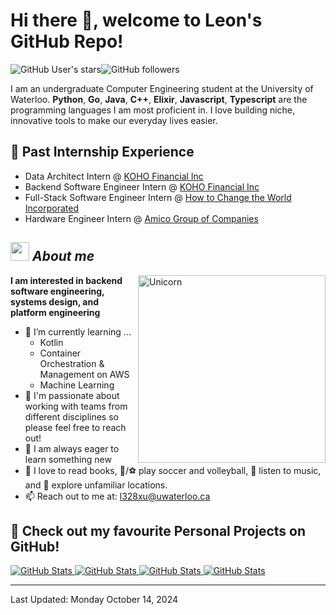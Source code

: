 # Hi there 👋, welcome to Leon's GitHub Repo! 
<img alt="GitHub User's stars" src="https://img.shields.io/github/stars/LeonXu03"><img alt="GitHub followers" src="https://img.shields.io/github/followers/LeonXu03">

I am an undergraduate Computer Engineering student at the University of Waterloo. **Python**, **Go**, **Java**, **C++**, **Elixir**, **Javascript**, **Typescript** are the programming languages I am most proficient in. I love building niche, innovative tools to make our everyday lives easier. 

## **💪 Past Internship Experience**
- Data Architect Intern @ [KOHO Financial Inc](https://www.linkedin.com/company/koho/posts/?feedView=all)
- Backend Software Engineer Intern @ [KOHO Financial Inc](https://www.linkedin.com/company/koho/posts/?feedView=all)
- Full-Stack Software Engineer Intern @ [How to Change the World Incorporated](https://www.linkedin.com/company/howtochangetheworld/posts/?feedView=all)
- Hardware Engineer Intern @ [Amico Group of Companies](https://www.linkedin.com/company/amico-corporation/)

## <img src="https://media.giphy.com/media/ObNTw8Uzwy6KQ/giphy.gif" width="30px">&nbsp;***About me***

<img align="right" width=300px alt="Unicorn" src="https://c.tenor.com/GN73MKBawZYAAAAi/busy-cute.gif" />

 **I am interested in backend software engineering, systems design, and platform engineering**
- 🌱 I’m currently learning ...
  - Kotlin
  - Container Orchestration & Management on AWS
  - Machine Learning
- 👯 I'm passionate about working with teams from different disciplines so please feel free to reach out!
- 🧠 I am always eager to learn something new
- 📖 I love to read books, 🏐/⚽ play soccer and volleyball, 🎵 listen to music, and 🌴 explore unfamiliar locations.
- 📫 Reach out to me at: <a href="l328xu@uwaterloo.ca">l328xu@uwaterloo.ca</a>

## **👀 Check out my favourite Personal Projects on GitHub!**

<div>
  <p>
    <a href="https://github.com/LeonXu03/RedBubbleFinancialAggregator">
      <img src="https://github-readme-stats.vercel.app/api/pin/?username=LeonXu03&repo=RedBubbleFinancialAggregator" alt="GitHub Stats" />
    </a>
    <a href="https://github.com/LeonXu03/Chronos">
      <img src="https://github-readme-stats.vercel.app/api/pin/?username=LeonXu03&repo=Chronos" alt="GitHub Stats" />
    </a>
    <a href="https://github.com/LeonXu03/ChompAndChaseMazeGame">
      <img src="https://github-readme-stats.vercel.app/api/pin/?username=LeonXu03&repo=ChompAndChaseMazeGame" alt="GitHub Stats" />
    </a>
    <a href="https://github.com/LeonXu03/Syllabye">
      <img src="https://github-readme-stats.vercel.app/api/pin/?username=LeonXu03&repo=Syllabye" alt="GitHub Stats" />
    </a>
  </p>
</div>

---------------------------------------------------------------------------------------------------------------------
Last Updated: Monday October 14, 2024
